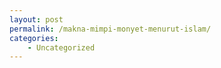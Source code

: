 ```yaml
---
layout: post
permalink: /makna-mimpi-monyet-menurut-islam/
categories:
    - Uncategorized
---
```


